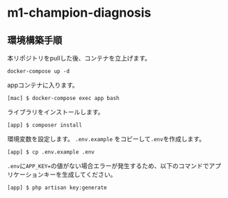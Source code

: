 # m1-champion-diagnosis
## 環境構築手順
本リポジトリをpullした後、コンテナを立上げます。
```
docker-compose up -d
```
appコンテナに入ります。
```
[mac] $ docker-compose exec app bash
```
ライブラリをインストールします。
```
[app] $ composer install
```
環境変数を設定します。
`.env.example` をコピーして`.env`を作成します。
```
[app] $ cp .env.example .env
```
`.env`に`APP_KEY=`の値がない場合エラーが発生するため、以下のコマンドでアプリケーションキーを生成してください。
```
[app] $ php artisan key:generate
```
